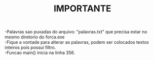 <center> <h1> IMPORTANTE </h1> <br> </center>

-Palavras sao puxadas do arquivo: "palavras.txt" que precisa estar no mesmo diretorio do forca.exe <br>
-Fique a vontade para alterar as palavras, podem ser colocados textos inteiros pois possui filtro. <br>
-Funcao main() inicia na linha 356.
